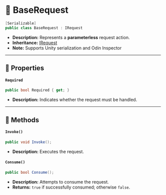 # 🧩 BaseRequest

```csharp
[Serializable]
public class BaseRequest : IRequest
```

- **Description:** Represents a <b>parameterless</b> request action.
- **Inheritance:** [IRequest](IRequest.md)
- **Note:** Supports Unity serialization and Odin Inspector

---

## 🔑 Properties

#### `Required`

```csharp
public bool Required { get; }
```

- **Description:** Indicates whether the request must be handled.

---

## 🏹 Methods

#### `Invoke()`

```csharp
public void Invoke();
```

- **Description:** Executes the request.

#### `Consume()`

```csharp
public bool Consume();
```

- **Description:** Attempts to consume the request.
- **Returns:** `true` if successfully consumed; otherwise `false`.